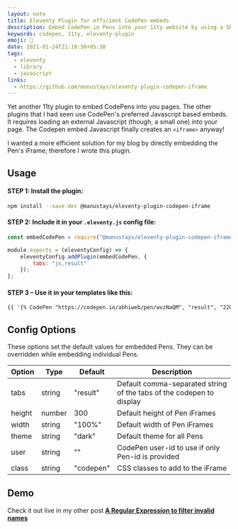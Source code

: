 ```yaml
---
layout: note
title: Eleventy Plugin for efficient CodePen embeds
description: Embed CodePen.io Pens into your 11ty website by using a ShortCode. It directly embeds an iFrame for efficiency (without loading CodePen's Javascript).
keywords: codepen, 11ty, eleventy-plugin
emoji: 🎈
date: 2021-01-24T21:19:50+05:30
tags:
  - eleventy
  - library
  - javascript
links:
  - https://github.com/manustays/eleventy-plugin-codepen-iframe
---
```


Yet another 11ty plugin to embed CodePens into you pages. The other plugins that I had seen use CodePen's preferred Javascript based embeds. It requires loading an external Javascript (though, a small one) into your page. The Codepen embed Javascript finally creates an `<iframe>` anyway!

I wanted a more efficient solution for my blog by directly embedding the Pen's iFrame; therefore I wrote this plugin.

## Usage

#### STEP 1: Install the plugin:

```bash
npm install --save-dev @manustays/eleventy-plugin-codepen-iframe
```

#### STEP 2: Include it in your `.eleventy.js` config file:

```js
const embedCodePen = require("@manustays/eleventy-plugin-codepen-iframe");

module.exports = (eleventyConfig) => {
	eleventyConfig.addPlugin(embedCodePen, {
		tabs: "js,result"
	});
};
```

#### STEP 3 – Use it in your templates like this:

```html
{{ '{% CodePen "https://codepen.io/abhiweb/pen/wvzNaQM", "result", "220" %}' | safe }}
```

## Config Options
These options set the default values for embedded Pens. They can be overridden while embedding individual Pens.

| Option   | Type    | Default   | Description              |
| -------- | ------- | --------- |--------------------------|
| tabs     | string  | "result"  | Default comma-separated string of the tabs of the codepen to display |
| height   | number  | 300       | Default height of Pen iFrames |
| width    | string  | "100%"    | Default width of Pen iFrames |
| theme    | string  | "dark"    | Default theme for all Pens |
| user     | string  | ""        | CodePen user-id to use if only Pen-id is provided |
| class    | string  | "codepen" | CSS classes to add to the iFrame |

## Demo

Check it out live in my other post **[A Regular Expression to filter invalid names](https://abhi.page/notes/regex-to-validate-names/)**
